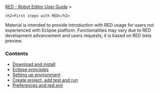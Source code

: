 <html>
<head>
<link href="PLUGINS_ROOT/org.robotframework.ide.eclipse.main.plugin.doc.user/help/style.css" rel="stylesheet" type="text/css"/>
</head>
<body>
<a href="../../../help/index.html">RED - Robot Editor User Guide</a> &gt; 
	
	<h2>First steps with RED</h2>
<p>Material is intended to provide introduction with RED usage for users not experienced with 
	Eclipse platform. Functionalities may vary due to RED development advancement and users requests, 
	it is based on RED beta preview.
	</p>
<h3>Contents</h3>
<ul>
<li><a href="../../../help/first_steps/download_install.html">Download and install</a>
</li>
<li><a href="../../../help/first_steps/eclipse_principles.html">Eclipse principles</a>
</li>
<li><a href="../../../help/first_steps/setting_up_environment.html">Setting up environment</a>
</li>
<li><a href="../../../help/first_steps/create_run.html">Create project, add test and run</a>
</li>
<li><a href="../../../help/first_steps/preferences_misc.html">Preferences and red.xml</a>
</li>
</ul>
</body>
</html>